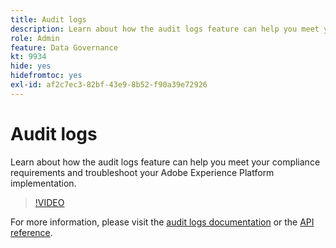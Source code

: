```yaml
---
title: Audit logs
description: Learn about how the audit logs feature can help you meet your compliance requirements and troubleshoot your Adobe Experience Platform implementation.
role: Admin
feature: Data Governance
kt: 9934
hide: yes
hidefromtoc: yes
exl-id: af2c7ec3-82bf-43e9-8b52-f90a39e72926
---
```

# Audit logs

Learn about how the audit logs feature can help you meet your compliance requirements and troubleshoot your Adobe Experience Platform implementation.

>[!VIDEO](https://video.tv.adobe.com/v/341450?quality=12&learn=on)

For more information, please visit the [audit logs documentation](https://experienceleague.adobe.com/docs/experience-platform/landing/governance-privacy-security/audit-logs/overview.html) or the [API reference](https://developer.adobe.com/experience-platform-apis/references/audit-query/).
